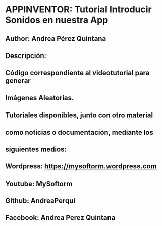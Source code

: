 # APPINVENTOR: Tutorial Introducir Sonidos en nuestra App
####
## Author: Andrea Pérez Quintana
## Descripción:
## Código correspondiente al videotutorial para generar
## Imágenes Aleatorias.  
####
## Tutoriales disponibles, junto con otro material
## como noticias o documentación, mediante los 
## siguientes medios: 
####
## Wordpress: https://mysoftorm.wordpress.com
## Youtube: MySoftorm
## Github: AndreaPerqui
## Facebook: Andrea Perez Quintana
####

